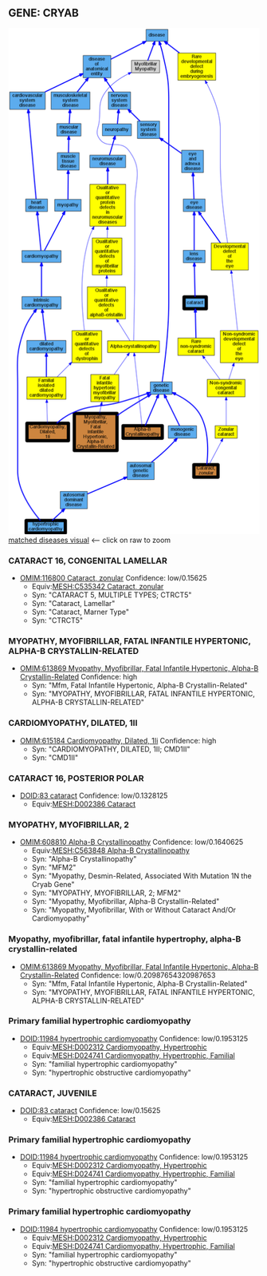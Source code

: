 
## GENE: CRYAB

![image](CRYAB.png)
[matched diseases visual](CRYAB.png)  <-- click on raw to zoom


### CATARACT 16, CONGENITAL LAMELLAR
 * [OMIM:116800 Cataract, zonular](http://beta.monarchinitiative.org/disease/OMIM:116800) Confidence: low/0.15625
    * Equiv:[MESH:C535342 Cataract, zonular](http://beta.monarchinitiative.org/disease/MESH:C535342)
    * Syn: "CATARACT 5, MULTIPLE TYPES; CTRCT5"
    * Syn: "Cataract, Lamellar"
    * Syn: "Cataract, Marner Type"
    * Syn: "CTRCT5"

### MYOPATHY, MYOFIBRILLAR, FATAL INFANTILE HYPERTONIC, ALPHA-B CRYSTALLIN-RELATED
 * [OMIM:613869 Myopathy, Myofibrillar, Fatal Infantile Hypertonic, Alpha-B Crystallin-Related](http://beta.monarchinitiative.org/disease/OMIM:613869) Confidence: high
    * Syn: "Mfm, Fatal Infantile Hypertonic, Alpha-B Crystallin-Related"
    * Syn: "MYOPATHY, MYOFIBRILLAR, FATAL INFANTILE HYPERTONIC, ALPHA-B CRYSTALLIN-RELATED"

### CARDIOMYOPATHY, DILATED, 1II
 * [OMIM:615184 Cardiomyopathy, Dilated, 1Ii](http://beta.monarchinitiative.org/disease/OMIM:615184) Confidence: high
    * Syn: "CARDIOMYOPATHY, DILATED, 1II; CMD1II"
    * Syn: "CMD1II"

### CATARACT 16, POSTERIOR POLAR
 * [DOID:83 cataract](http://beta.monarchinitiative.org/disease/DOID:83) Confidence: low/0.1328125
    * Equiv:[MESH:D002386 Cataract](http://beta.monarchinitiative.org/disease/MESH:D002386)

### MYOPATHY, MYOFIBRILLAR, 2
 * [OMIM:608810 Alpha-B Crystallinopathy](http://beta.monarchinitiative.org/disease/OMIM:608810) Confidence: low/0.1640625
    * Equiv:[MESH:C563848 Alpha-B Crystallinopathy](http://beta.monarchinitiative.org/disease/MESH:C563848)
    * Syn: "Alpha-B Crystallinopathy"
    * Syn: "MFM2"
    * Syn: "Myopathy, Desmin-Related, Associated With Mutation 1N the Cryab Gene"
    * Syn: "MYOPATHY, MYOFIBRILLAR, 2; MFM2"
    * Syn: "Myopathy, Myofibrillar, Alpha-B Crystallin-Related"
    * Syn: "Myopathy, Myofibrillar, With or Without Cataract And/Or Cardiomyopathy"

### Myopathy, myofibrillar, fatal infantile hypertrophy, alpha-B crystallin-related
 * [OMIM:613869 Myopathy, Myofibrillar, Fatal Infantile Hypertonic, Alpha-B Crystallin-Related](http://beta.monarchinitiative.org/disease/OMIM:613869) Confidence: low/0.20987654320987653
    * Syn: "Mfm, Fatal Infantile Hypertonic, Alpha-B Crystallin-Related"
    * Syn: "MYOPATHY, MYOFIBRILLAR, FATAL INFANTILE HYPERTONIC, ALPHA-B CRYSTALLIN-RELATED"

### Primary familial hypertrophic cardiomyopathy
 * [DOID:11984 hypertrophic cardiomyopathy](http://beta.monarchinitiative.org/disease/DOID:11984) Confidence: low/0.1953125
    * Equiv:[MESH:D002312 Cardiomyopathy, Hypertrophic](http://beta.monarchinitiative.org/disease/MESH:D002312)
    * Equiv:[MESH:D024741 Cardiomyopathy, Hypertrophic, Familial](http://beta.monarchinitiative.org/disease/MESH:D024741)
    * Syn: "familial hypertrophic cardiomyopathy"
    * Syn: "hypertrophic obstructive cardiomyopathy"

### CATARACT, JUVENILE
 * [DOID:83 cataract](http://beta.monarchinitiative.org/disease/DOID:83) Confidence: low/0.15625
    * Equiv:[MESH:D002386 Cataract](http://beta.monarchinitiative.org/disease/MESH:D002386)

### Primary familial hypertrophic cardiomyopathy
 * [DOID:11984 hypertrophic cardiomyopathy](http://beta.monarchinitiative.org/disease/DOID:11984) Confidence: low/0.1953125
    * Equiv:[MESH:D002312 Cardiomyopathy, Hypertrophic](http://beta.monarchinitiative.org/disease/MESH:D002312)
    * Equiv:[MESH:D024741 Cardiomyopathy, Hypertrophic, Familial](http://beta.monarchinitiative.org/disease/MESH:D024741)
    * Syn: "familial hypertrophic cardiomyopathy"
    * Syn: "hypertrophic obstructive cardiomyopathy"

### Primary familial hypertrophic cardiomyopathy
 * [DOID:11984 hypertrophic cardiomyopathy](http://beta.monarchinitiative.org/disease/DOID:11984) Confidence: low/0.1953125
    * Equiv:[MESH:D002312 Cardiomyopathy, Hypertrophic](http://beta.monarchinitiative.org/disease/MESH:D002312)
    * Equiv:[MESH:D024741 Cardiomyopathy, Hypertrophic, Familial](http://beta.monarchinitiative.org/disease/MESH:D024741)
    * Syn: "familial hypertrophic cardiomyopathy"
    * Syn: "hypertrophic obstructive cardiomyopathy"
